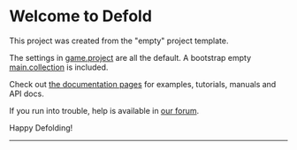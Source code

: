 # Welcome to Defold

This project was created from the "empty" project template.

The settings in [game.project](defold://open?resource=/game.project) are all the default. A bootstrap empty [main.collection](defold://open?resource=/main/main.collection) is included.

Check out [the documentation pages](https://defold.com/learn) for examples, tutorials, manuals and API docs.

If you run into trouble, help is available in [our forum](https://forum.defold.com).

Happy Defolding!

---